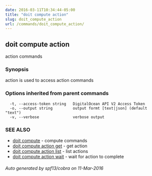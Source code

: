 ```yaml
---
date: 2016-03-11T10:34:44-05:00
title: "doit compute action"
slug: doit_compute_action
url: /commands/doit_compute_action/
---
```

## doit compute action

action commands

### Synopsis


action is used to access action commands

### Options inherited from parent commands

```
  -t, --access-token string   DigitalOcean API V2 Access Token
  -o, --output string         output formt [text|json] (default "text")
  -v, --verbose               verbose output
```

### SEE ALSO
* [doit compute](/commands/doit_compute/)	 - compute commands
* [doit compute action get](/commands/doit_compute_action_get/)	 - get action
* [doit compute action list](/commands/doit_compute_action_list/)	 - list actions
* [doit compute action wait](/commands/doit_compute_action_wait/)	 - wait for action to complete

###### Auto generated by spf13/cobra on 11-Mar-2016
